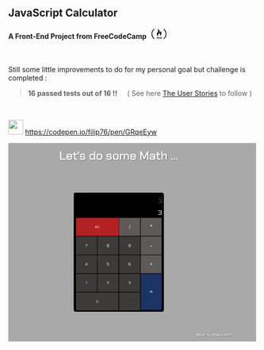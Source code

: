 ## JavaScript Calculator

#### A Front-End Project from **FreeCodeCamp** &nbsp; <img src="freeCodeCamp.png" width="30px" />

<br />

Still some little improvements to do for my personal goal but challenge is completed :

> **16 passed tests out of 16 !!** &nbsp; &nbsp; ( See here [The User Stories](https://www.freecodecamp.org/learn/front-end-libraries/front-end-libraries-projects/build-a-javascript-calculator) to follow )

<br />

<img src="https://icon-library.com/images/codepen-icon/codepen-icon-15.jpg" width="30" height="30"> <https://codepen.io/filip76/pen/GRqeEyw>

<img src="calcul.PNG" height="400px" width="500px" />
